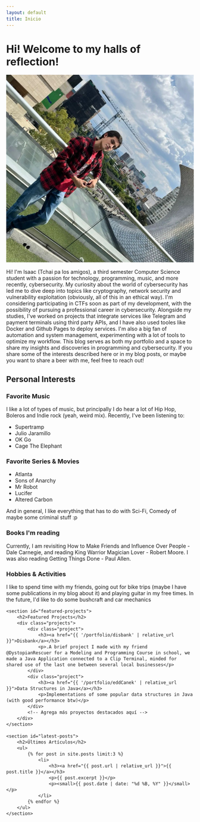 ```yaml
---
layout: default
title: Inicio
---
```

# Hi! Welcome to my halls of reflection!
![Yo](/assets/images/me.jpg)

Hi! I'm Isaac (Tchai pa los amigos), a third semester Computer Science student with a passion for technology, programming, music, and more recently, cybersecurity. My curiosity about the world of cybersecurity has led me to dive deep into topics like cryptography, network security and vulnerability exploitation (obviously, all of this in an ethical way). I'm considering participating in CTFs soon as part of my development, with the possibility of pursuing a professional career in cybersecurity.
Alongside my studies, I've worked on projects that integrate services like Telegram and payment terminals using third party APIs, and I have also used tooles like Docker and Github Pages to deploy services. I'm also a big fan of automation and system management, experimenting with a lot of tools to optimize my workflow.
This blog serves as both my portfolio and a space to share my insights and discoveries in programming and cybersecurity. If you share some of the interests described here or in my blog posts, or maybe you want to share a beer with me, feel free to reach out!

## Personal Interests
### Favorite Music
I like a lot of types of music, but principally I do hear a lot of Hip Hop, Boleros and Indie rock (yeah, weird mix).
Recently, I've been listening to:
 - Supertramp
 - Julio Jaramillo
 - OK Go
 - Cage The Elephant
 
### Favorite Series & Movies
 - Atlanta
 - Sons of Anarchy
 - Mr Robot
 - Lucifer
 - Altered Carbon
 
 And in general, I like everything that has to do with Sci-Fi, Comedy of maybe some criminal stuff :p

### Books I'm reading

Currently, I am revisiting How to Make Friends and Influence Over People - Dale Carnegie, and reading King Warrior Magician Lover - Robert Moore. I was also reading Getting Things Done - Paul Allen.

### Hobbies & Activities
I like to spend time with my friends, going out for bike trips (maybe I have some publications in my blog about it) and playing guitar in my free times. In the future, I'd like to do some bushcraft and car mechanics 




<html lang="es">
<head>
    <meta charset="UTF-8">
    <meta name="viewport" content="width=device-width, initial-scale=1.0">
    <title>{{ site.title }} - Inicio</title>
    <link rel="stylesheet" href="{{ '/assets/css/style.css' | relative_url }}">
</head>
<body>

    <section id="featured-projects">
        <h2>Featured Projects</h2>
        <div class="projects">
            <div class="project">
                <h3><a href="{{ '/portfolio/disbank' | relative_url }}">Disbank</a></h3>
                <p>.A brief project I made with my friend @DystopianRescuer for a Modeling and Programming Course in school, we made a Java Application connected to a Clip Terminal, minded for shared use of the last one between several local businesses</p>
            </div>
            <div class="project">
                <h3><a href="{{ '/portfolio/eddCanek' | relative_url }}">Data Structures in Java</a></h3>
                <p>Implementations of some popular data structures in Java (with good performance btw)</p>
            </div>
            <!-- Agrega más proyectos destacados aquí -->
        </div>
    </section>

    <section id="latest-posts">
        <h2>Últimos Artículos</h2>
        <ul>
            {% for post in site.posts limit:3 %}
                <li>
                    <h3><a href="{{ post.url | relative_url }}">{{ post.title }}</a></h3>
                    <p>{{ post.excerpt }}</p>
                    <p><small>{{ post.date | date: "%d %B, %Y" }}</small></p>
                </li>
            {% endfor %}
        </ul>
    </section>

</body>
</html>
